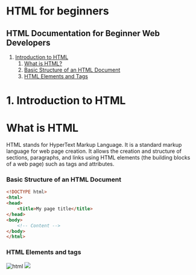 # HTML for beginners

## HTML Documentation for Beginner Web Developers

1. [Introduction to HTML](#introduction-to-html)
   1. [What is HTML?](#what-is-html)
   2. [Basic Structure of an HTML Document](#basic-structure-of-an-html-document)
   3. [HTML Elements and Tags](#html-elements-and-tags)


# 1. Introduction to HTML
# What is HTML

HTML stands for HyperText Markup Language. It is a standard markup language for web page creation. It allows the creation and structure of sections, paragraphs, and links using HTML elements (the building blocks of a web page) such as tags and attributes. 


### Basic Structure of an HTML Document
```html
<!DOCTYPE html>
<html>
<head>
    <title>My page title</title>
</head>
<body>
    <!-- Content -->
</body>
</html>
```

### HTML Elements and tags

<img src="https://www.scmgalaxy.com/tutorials/wp-content/uploads/2021/05/html-elements.png" alt="html">
<img src="https://images.slideplayer.com/29/9492814/slides/slide_2.jpg">

